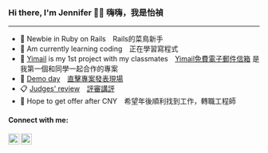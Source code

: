 ### Hi there, I'm Jennifer 💁‍♀️ 嗨嗨，我是怡禎
---
- 🔭 Newbie in Ruby on Rails　Rails的菜鳥新手
- 🌱 Am currently learning coding　正在學習寫程式
- 📨 [Yimail](https://yimails.com) is my 1st project with my classmates　[Yimail免費電子郵件信箱](https://yimails.com) 是我第一個和同學一起合作的專案
- 👀 [Demo day](https://www.youtube.com/watch?v=xovaoTHCiaM)　[直擊專案發表現場](https://www.youtube.com/watch?v=xovaoTHCiaM)
- 📋 [Judges' review](https://www.youtube.com/watch?v=6VUF0bmSf7o)　[評審講評](https://www.youtube.com/watch?v=6VUF0bmSf7o) 
- 💼 Hope to get offer after CNY　希望年後順利找到工作，轉職工程師
#### Connect with me:
[<img align="left" alt="https://www.facebook.com/jennifer.lin.5030" width="22px" src="https://user-images.githubusercontent.com/92965935/150644540-55ae2434-2ae1-4711-b67d-1827740689b5.png" />](https://www.facebook.com/jennifer.lin.5030)
[<img align="left" alt="https://www.instagram.com/jennifer7793/" width="22px" src="https://user-images.githubusercontent.com/92965935/150644531-3705291e-a9b7-4a85-8362-7cb4078762e9.png" />](https://www.instagram.com/jennifer7793/)
